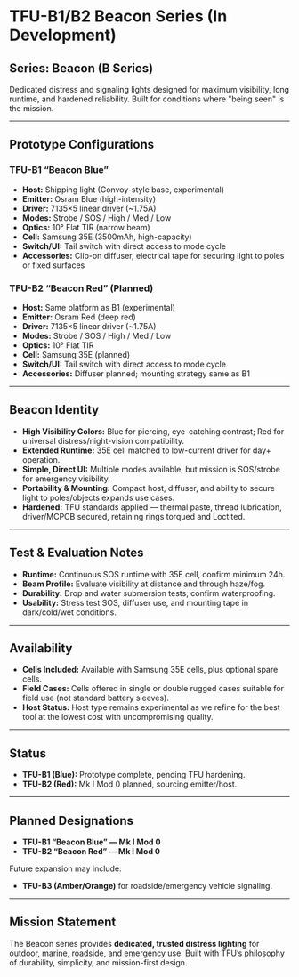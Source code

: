 # TFU-B1/B2 Beacon Series (In Development)

## Series: Beacon (B Series)

Dedicated distress and signaling lights designed for maximum visibility, long runtime, and hardened reliability. Built for conditions where "being seen" is the mission.

---

## Prototype Configurations

### TFU-B1 “Beacon Blue”
- **Host:** Shipping light (Convoy-style base, experimental)
- **Emitter:** Osram Blue (high-intensity)
- **Driver:** 7135×5 linear driver (~1.75A)
- **Modes:** Strobe / SOS / High / Med / Low
- **Optics:** 10° Flat TIR (narrow beam)
- **Cell:** Samsung 35E (3500mAh, high-capacity)
- **Switch/UI:** Tail switch with direct access to mode cycle
- **Accessories:** Clip-on diffuser, electrical tape for securing light to poles or fixed surfaces

### TFU-B2 “Beacon Red” (Planned)
- **Host:** Same platform as B1 (experimental)
- **Emitter:** Osram Red (deep red)
- **Driver:** 7135×5 linear driver (~1.75A)
- **Modes:** Strobe / SOS / High / Med / Low
- **Optics:** 10° Flat TIR
- **Cell:** Samsung 35E (planned)
- **Switch/UI:** Tail switch with direct access to mode cycle
- **Accessories:** Diffuser planned; mounting strategy same as B1

---

## Beacon Identity

- **High Visibility Colors:** Blue for piercing, eye-catching contrast; Red for universal distress/night-vision compatibility.
- **Extended Runtime:** 35E cell matched to low-current driver for day+ operation.
- **Simple, Direct UI:** Multiple modes available, but mission is SOS/strobe for emergency visibility.
- **Portability & Mounting:** Compact host, diffuser, and ability to secure light to poles/objects expands use cases.
- **Hardened:** TFU standards applied — thermal paste, thread lubrication, driver/MCPCB secured, retaining rings torqued and Loctited.

---

## Test & Evaluation Notes

- **Runtime:** Continuous SOS runtime with 35E cell, confirm minimum 24h.
- **Beam Profile:** Evaluate visibility at distance and through haze/fog.
- **Durability:** Drop and water submersion tests; confirm waterproofing.
- **Usability:** Stress test SOS, diffuser use, and mounting tape in dark/cold/wet conditions.

---

## Availability

- **Cells Included:** Available with Samsung 35E cells, plus optional spare cells.
- **Field Cases:** Cells offered in single or double rugged cases suitable for field use (not standard battery sleeves).
- **Host Status:** Host type remains experimental as we refine for the best tool at the lowest cost with uncompromising quality.

---

## Status

- **TFU-B1 (Blue):** Prototype complete, pending TFU hardening.
- **TFU-B2 (Red):** Mk I Mod 0 planned, sourcing emitter/host.

---

## Planned Designations

- **TFU-B1 “Beacon Blue” — Mk I Mod 0**
- **TFU-B2 “Beacon Red” — Mk I Mod 0**

Future expansion may include:
- **TFU-B3 (Amber/Orange)** for roadside/emergency vehicle signaling.

---

## Mission Statement

The Beacon series provides **dedicated, trusted distress lighting** for outdoor, marine, roadside, and emergency use. Built with TFU’s philosophy of durability, simplicity, and mission-first design.
```
